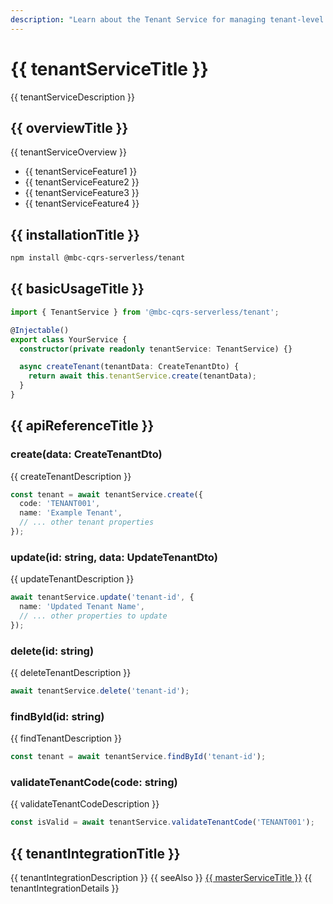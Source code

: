 ```yaml
---
description: "Learn about the Tenant Service for managing tenant-level operations in a multi-tenant CQRS architecture."
---
```


# {{ tenantServiceTitle }}

{{ tenantServiceDescription }}

## {{ overviewTitle }}

{{ tenantServiceOverview }}
- {{ tenantServiceFeature1 }}
- {{ tenantServiceFeature2 }}
- {{ tenantServiceFeature3 }}
- {{ tenantServiceFeature4 }}

## {{ installationTitle }}

```bash
npm install @mbc-cqrs-serverless/tenant
```

## {{ basicUsageTitle }}

```typescript
import { TenantService } from '@mbc-cqrs-serverless/tenant';

@Injectable()
export class YourService {
  constructor(private readonly tenantService: TenantService) {}

  async createTenant(tenantData: CreateTenantDto) {
    return await this.tenantService.create(tenantData);
  }
}
```

## {{ apiReferenceTitle }}

### create(data: CreateTenantDto)

{{ createTenantDescription }}

```typescript
const tenant = await tenantService.create({
  code: 'TENANT001',
  name: 'Example Tenant',
  // ... other tenant properties
});
```

### update(id: string, data: UpdateTenantDto)

{{ updateTenantDescription }}

```typescript
await tenantService.update('tenant-id', {
  name: 'Updated Tenant Name',
  // ... other properties to update
});
```

### delete(id: string)

{{ deleteTenantDescription }}

```typescript
await tenantService.delete('tenant-id');
```

### findById(id: string)

{{ findTenantDescription }}

```typescript
const tenant = await tenantService.findById('tenant-id');
```

### validateTenantCode(code: string)

{{ validateTenantCodeDescription }}

```typescript
const isValid = await tenantService.validateTenantCode('TENANT001');
```

## {{ tenantIntegrationTitle }}

{{ tenantIntegrationDescription }} {{ seeAlso }} [{{ masterServiceTitle }}](./master-service.md) {{ tenantIntegrationDetails }}
